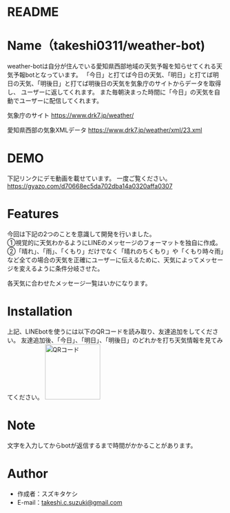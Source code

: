 # README

# Name（takeshi0311/weather-bot)
weather-botは自分が住んでいる愛知県西部地域の天気予報を知らせてくれる天気予報botとなっています。
「今日」と打てば今日の天気、「明日」と打てば明日の天気、「明後日」と打てば明後日の天気を気象庁のサイトからデータを取得し、
ユーザーに返してくれます。
また毎朝決まった時間に「今日」の天気を自動でユーザーに配信してくれます。
 
気象庁のサイト
https://www.drk7.jp/weather/

愛知県西部の気象XMLデータ
https://www.drk7.jp/weather/xml/23.xml

# DEMO
下記リンクにデモ動画を載せています。
一度ご覧ください。
 https://gyazo.com/d70668ec5da702dba14a0320affa0307
 
# Features
 今回は下記の2つのことを意識して開発を行いました。<br>
 ①視覚的に天気わかるようにLINEのメッセージのフォーマットを独自に作成。<br>
 ②「晴れ」、「雨」、「くもり」だけでなく「晴れのちくもり」や「くもり時々雨」など全ての場合の天気を正確にユーザーに伝えるために、天気によってメッセージを変えるように条件分岐させた。

各天気に合わせたメッセージ一覧はいかになります。
 
 
# Installation
 上記、LINEbotを使うには以下のQRコードを読み取り、友達追加をしてください。
 友達追加後、「今日」、「明日」、「明後日」のどれかを打ち天気情報を見てみてください。
 <img border="0" src="https://gyazo.com/6bef48fde68e1e6a5b54e38d2ee07572" width="128" height="128" alt="QRコード">
 
# Note
 
文字を入力してからbotが返信するまで時間がかかることがあります。
 
# Author
 
* 作成者：スズキタケシ
* E-mail：takeshi.c.suzuki@gmail.com
 
